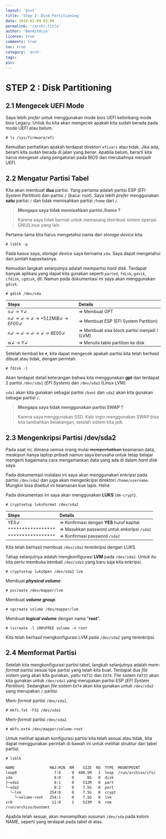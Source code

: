 ```yaml
---
layout: 'post'
title: 'Step 2: Disk Partitioning'
date: 2018-02-09 03:00
permalink: '/arch/:title'
author: 'BanditHijo'
license: true
comments: true
toc: true
category: 'arch'
tags:
pin:
---
```



# STEP 2 : Disk Partitioning

## 2.1 Mengecek UEFI Mode

Saya lebih _prefer_ untuk menggunakan mode bios UEFI ketimbang mode bios Legacy. Untuk itu kita akan mengecek apakah kita sudah berada pada mode UEFI atau belum.

```
# ls /sys/firmware/efi
```

Kemudian perhatikan apakah terdapat direktori `efivars` atau tidak. Jika ada, berarti kita sudah berada di jalan yang benar. Apabila belum, berarti kita harus mengeset ulang pengaturan pada BIOS dan merubahnya menjadi UEFI.

## 2.2 Mengatur Partisi Tabel

Kita akan membuat **dua** partisi. Yang pertama adalah partisi ESP \(_EFI System Partition_\) dan partisi `/` \(baca: _root_\). Saya lebih _prefer_ menggunakan **satu** partisi `/` dan tidak memisahkan partisi `/home` dari `/`.

> **Mengapa saya tidak memisahkan partisi /home ?**
>
> Karena saya tidak berniat untuk memasang distribusi sistem operasi GNU/Linux yang lain.

Pertama-tama kita harus mengetahui nama dari _storage device_ kita.

```
# lsblk -p
```

Pada kasus saya, _storage device_ saya bernama `sda`. Saya dapat mengetahui dari jumlah kapasitasnya.

Kemudian langkah selanjutnya adalah mempartisi _hard disk_. Terdapat banyak aplikasi yang dapat kita gunakan seperti `parted`, `fdisk`, `gdsik`, `cfdisk`, `cgdisk`, dll. Namun pada dokumentasi ini saya akan menggunakan `gdisk`.

```
# gdisk /dev/sda
```

| Steps | Details |
| :--- | :--- |
| o↲ → Y↲ | =&gt; Membuat GPT |
| n↲ → ↲ → ↲ → +512MiB↲ → EF00↲ | =&gt; Membuat ESP \(EFI System Partition\) |
| n↲ → ↲ → ↲ → ↲ → 8E00↲ | =&gt; Membuat sisa block partisi menjadi / \(LVM\) |
| w↲ → Y↲ | =&gt; Menulis table partition ke disk |

Setelah kembali ke `#`, kita dapat mengecek apakah partisi kita telah berhasil dibuat atau tidak, dengan perintah.

```
# fdisk -l
```

Akan terdapat detail keterangan bahwa kita menggunakan **gpt** dan terdapat 2 partisi `/dev/sda1` \(_EFI System_\) dan `/dev/sda2` \(Linux LVM\).

`sda1` akan kita gunakan sebagai partisi `/boot` dan `sda2` akan kita gunakan sebagai partisi `/`.

> **Mengapa saya tidak menggunakan partisi SWAP ?**
>
> Karena saya menggunakan SSD. Kalo ingin menggunakan SWAP bisa kita tambahkan belakangan, setelah sistem kita jadi.

## 2.3 Mengenkripsi Partisi /dev/sda2

Pada saat ini, dimana semua orang mulai ~~memperhatikan~~ keamanan data, meskipun hanya laptop pribadi namun saya berusaha untuk tetap belajar mengerti bagaimana cara mengamankan data yang ada di dalam _hard disk_ saya.

Pada dokumentasi instalasi ini saya akan menggunakan enkripsi pada partisi `/dev/sda2` dan juga akan mengenkripsi direktori `/home/username`. Mungkin bisa disebut ini keamanan kue lapis. Hehe

Pada dokumentasi ini saya akan menggunakan **LUKS** \(`dm-crypt`\).

```
# cryptsetup luksFormat /dev/sda2
```

| Steps | Details |
| :--- | :--- |
| YES↲ | =&gt; Konfirmasi dengan **YES** huruf kapital |
| \*\*\*\*\*\*\*\*\*\*\*\*\*\*\*\*\* | =&gt; Masukkan password untuk enksripsi `/sda2` |
| \*\*\*\*\*\*\*\*\*\*\*\*\*\*\*\*\* | =&gt; Konfirmasi password `/sda2` |

Kita telah berhasil membuat `/dev/sda2` terenkripsi dengan LUKS.

Tahap selanjutnya adalah mengkonfigurasi **LVM** pada `/dev/sda2`. Untuk itu kita perlu membuka kembali `/dev/sda2` yang baru saja kita enkripsi.

```
# cryptsetup luksOpen /dev/sda2 lvm
```

Membuat **_physical volume_**.

```
# pvcreate /dev/mapper/lvm
```

Membuat **_volume group_**.

```
# vgcreate volume /dev/mapper/lvm
```

Membuat **_logical volume_** dengan nama "**root**".

```
# lvcreate -l 100%FREE volume -n root
```

Kita telah berhasil mengkonfigurasi LVM pada `/dev/sda2` yang terenkripsi.

## 2.4 Memformat Partisi

Setelah kita mengkonfigurasi partisi tabel, langkah selanjutnya adalah mem-_format_ partisi sesuai tipe partisi yang telah kita buat. Terdapat dua _file_ sistem yang akan kita gunakan, yaitu `FAT32` dan `EXT4`. _File_ sistem `FAT32` akan kita gunakan untuk `/dev/sda1` yang merupakan partisi ESP \(_EFI System Partition_\). Sedangkan _file_ sistem `EXT4` akan kita gunakan untuk `/dev/sda2` yang merupakan `/` partisi.

Mem-_format_ partisi `/dev/sda1`.

```
# mkfs.fat -F32 /dev/sda1
```

Mem-_format_ partisi `/dev/sda2`.

```
# mkfs.ext4 /dev/mapper/volume-root
```

Untuk melihat apakah konfigurasi partisi kita telah sesuai atau tidak, kita dapat menggunakan perintah di bawah ini untuk melihat struktur dari tabel partisi.

```
# lsblk
```

```
NAME                MAJ:MIN  RM    SIZE  RO  TYPE  MOUNTPOINT
loop0                 7:0     0  408.5M   1  loop  /run/archiso/sfs/
sda                   8:0     0      8G   0  disk
├─sda1                8:1     0    512M   0  part
└─sda2                8:2     0    7.5G   0  part
  └─lvm             254:0     0    7.5G   0  crypt
    └─volume-root   254:1     0    7.5G   0  lvm
sr0                  11:0     1    523M   0  rom   /run/archiso/bootmnt
```

Apabila telah sesuai, akan menampilkan susunan `/dev/sda` pada kolom NAME, seperti yang terdapat pada tabel di atas.



<!-- NEXT PREV BUTTON -->
<div class="post-nav">
<a class="btn-blue-l" href="/arch/step-1-connecting-to-the-internet"><img style="width:20px;" src="/assets/img/logo/logo_ap.png"></a>
<a class="btn-blue-c" href="/arch/"><img style="width:20px;" src="/assets/img/logo/logo_menu.png"></a>
<a class="btn-blue-r" href="/arch/step-3-installing-arch-linux-base-packages"><img style="width:20px;" src="/assets/img/logo/logo_an.png"></a>
</div>
